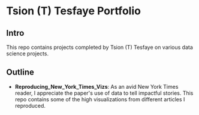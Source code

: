 # Tsion (T) Tesfaye Portfolio

## Intro

This repo contains projects completed by Tsion (T) Tesfaye on various data science projects.

## Outline

* **Reproducing_New_York_Times_Vizs**: As an avid New York Times reader, I appreciate the paper's use of data to tell impactful stories. This repo contains some of the high visualizations from different articles I reproduced.
